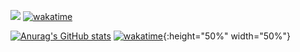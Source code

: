 ![](https://komarev.com/ghpvc/?username=1XC1XC)
[![wakatime](https://wakatime.com/badge/user/6fdbb69c-d118-4a3c-9b21-ac62dbd45d2e.svg)](https://wakatime.com/@6fdbb69c-d118-4a3c-9b21-ac62dbd45d2e)

[![Anurag's GitHub stats](https://github-readme-stats.vercel.app/api?username=1XC1XC)](https://github.com/anuraghazra/github-readme-stats)
[![wakatime](https://wakatime.com/share/@1XC/816371c3-bdb2-4255-a416-bf5d874438de.svg)](https://wakatime.com/@6fdbb69c-d118-4a3c-9b21-ac62dbd45d2e){:height="50%" width="50%"}
